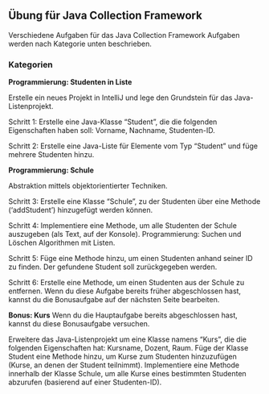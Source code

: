 ## Übung für Java Collection Framework
Verschiedene Aufgaben für das Java Collection Framework
Aufgaben werden nach Kategorie unten beschrieben.

### Kategorien

**Programmierung: Studenten in Liste**

Erstelle ein neues Projekt in IntelliJ und lege den Grundstein für das Java-Listenprojekt.

Schritt 1: Erstelle eine Java-Klasse “Student”, die die folgenden Eigenschaften haben soll: Vorname, Nachname, Studenten-ID.

Schritt 2: Erstelle eine Java-Liste für Elemente vom Typ “Student” und füge mehrere Studenten hinzu.

**Programmierung: Schule**

Abstraktion mittels objektorientierter Techniken.

Schritt 3: Erstelle eine Klasse “Schule”, zu der Studenten über eine Methode (‘addStudent’) hinzugefügt werden können.

Schritt 4: Implementiere eine Methode, um alle Studenten der Schule auszugeben (als Text, auf der Konsole).
Programmierung: Suchen und Löschen
Algorithmen mit Listen.

Schritt 5: Füge eine Methode hinzu, um einen Studenten anhand seiner ID zu finden. Der gefundene Student soll zurückgegeben werden.

Schritt 6: Erstelle eine Methode, um einen Studenten aus der Schule zu entfernen.
Wenn du diese Aufgabe bereits früher abgeschlossen hast, kannst du die Bonusaufgabe auf der nächsten Seite bearbeiten.

**Bonus: Kurs**
Wenn du die Hauptaufgabe bereits abgeschlossen hast, kannst du diese Bonusaufgabe versuchen.

Erweitere das Java-Listenprojekt um eine Klasse namens “Kurs”, die die folgenden Eigenschaften hat: Kursname, Dozent, Raum.
Füge der Klasse Student eine Methode hinzu, um Kurse zum Studenten hinzuzufügen (Kurse, an denen der Student teilnimmt).
Implementiere eine Methode innerhalb der Klasse Schule, um alle Kurse eines bestimmten Studenten abzurufen (basierend auf einer Studenten-ID).